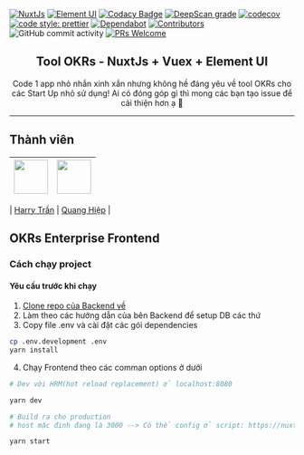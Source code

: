 [![NuxtJs](https://img.shields.io/badge/nuxt-2.13.3-brightgreen.svg)](https://nuxtjs.org/)
[![Element UI](https://img.shields.io/badge/elementui-2.13.2-orange.svg)](https://element.eleme.io/#/en-US)
[![Codacy Badge](https://app.codacy.com/project/badge/Grade/2c912cafb0684f13b0f7c89f519a85ce)](https://www.codacy.com/gh/Olympus-Team/OKRs-enterprise-frontend?utm_source=github.com&utm_medium=referral&utm_content=Olympus-Team/OKRs-enterprise-frontend&utm_campaign=Badge_Grade)
[![DeepScan grade](https://deepscan.io/api/teams/7726/projects/12863/branches/205412/badge/grade.svg)](https://deepscan.io/dashboard#view=project&tid=7726&pid=12863&bid=205412)
[![codecov](https://codecov.io/gh/Olympus-Team/OKRs-enterprise-frontend/branch/develop/graph/badge.svg)](https://codecov.io/gh/Olympus-Team/OKRs-enterprise-frontend)
[![code style: prettier](https://img.shields.io/badge/code_style-prettier-ff69b4.svg?style=flat-square)](https://github.com/prettier/prettier)
[![Dependabot](https://flat.badgen.net/dependabot/nestjsx/nestjs-config?icon=dependabot)](https://dependabot.com/)
[![Contributors](https://img.shields.io/github/contributors/Olympus-Team/OKRs-enterprise-frontend?color=%237159c1&logoColor=%237159c1&style=flat)](https://github.com/Olympus-Team/OKRs-enterprise-frontend/graphs/contributors)
![GitHub commit activity](https://img.shields.io/github/commit-activity/w/Olympus-Team/OKRs-enterprise-frontend)
[![PRs Welcome](https://img.shields.io/badge/PRs-welcome-brightgreen.svg?style=flat-square)](http://makeapullrequest.com)

<h2 align="center">
Tool OKRs - NuxtJs + Vuex + Element UI
</h2>

<p align="center">Code 1 app nhỏ nhắn xinh xắn nhưng không hề đáng yêu về tool OKRs cho các Start Up nhỏ sử dụng! Ai có đóng góp gì thì mong các bạn tạo issue để cải thiện hơn ạ 🥳</p>

<hr>

## Thành viên

| [<img src="https://avatars1.githubusercontent.com/u/24296018?s=460&u=6575a1785649a40e12d9593c46178b8fa36c3c9d&v=4" width="60px;"/>](https://github.com/harrytran998) | [<img src="https://avatars1.githubusercontent.com/u/23659823?s=400&u=ce4b4205be4e2b4e949eea9e36612b9d7daade53&v=4" width="60px;"/>](https://github.com/bacodekiller) |
| :------------------------------------------------------------------------------------------------------------------------------------------------------------------: | -------------------------------------------------------------------------------------------------------------------------------------------------------------------- |


| [Harry Trần](https://github.com/harrytran998) | [Quang Hiệp](https://github.com/bacodekiller) |

## OKRs Enterprise Frontend

### Cách chạy project

#### Yêu cầu trước khi chạy

1. [Clone repo của Backend về](https://github.com/Olympus-Team/OKRs-enterprise-api)
2. Làm theo các hướng dẫn của bên Backend để setup DB các thứ
3. Copy file .env và cài đặt các gói dependencies

```bash
cp .env.development .env
yarn install
```

4. Chạy Frontend theo các comman options ở dưới

```bash
# Dev với HRM(hot reload replacement) ở localhost:8080

yarn dev

# Build ra cho production
# host mặc định đang là 3000 --> Có thể config ở script: https://nuxtjs.org/faq/host-port/#configure-in-nuxtconfigjs

yarn start
```
